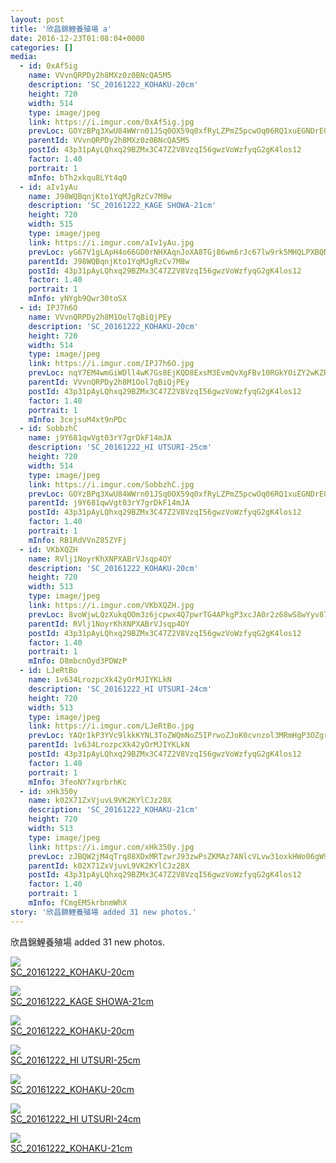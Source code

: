 ```yaml
---
layout: post
title: '欣昌錦鯉養殖場 a' 
date: 2016-12-23T01:08:04+0000 
categories: [] 
media:
  - id: 0xAf5ig
    name: VVvnQRPDy2h8MXz0z0BNcQA5M5
    description: 'SC_20161222_KOHAKU-20cm'   
    height: 720
    width: 514
    type: image/jpeg
    link: https://i.imgur.com/0xAf5ig.jpg
    prevLoc: GOYzBPq3XwU84WWrn01JSq0OX59q0xfRyLZPmZ5pcwOq06RQ1xuEGNDrE0EQTXrpRqy1QJFE398Zpq0vSVo54y4Q2OsRQVBG3OvNsN1qkj0KPRco6MLJZyVNCzMLPEQAZnHZ4q1DZZ1MuNGo26qjMrcP496QDV9quOQ7XPMMJ9sj58V47DDNcA4W9PAW3oI3NKl4g0XgHmW0O7wXqGS40Lv6vK8NIJDknAnkBNc9kOz331A8SrOjLgkj8BSmDWrx4gO7
    parentId: VVvnQRPDy2h8MXz0z0BNcQA5M5
    postId: 43p31pAyLQhxq29BZMx3C47Z2V8VzqI56gwzVoWzfyqG2gK4los12
    factor: 1.40
    portrait: 1
    mInfo: bTh2xkqu8LYt4qO
  - id: aIv1yAu
    name: J98WQBqnjKto1YqMJgRzCv7M8w
    description: 'SC_20161222_KAGE SHOWA-21cm'   
    height: 720
    width: 515
    type: image/jpeg
    link: https://i.imgur.com/aIv1yAu.jpg
    prevLoc: yG67V1gLApH4o66GD0rNHXAqnJoXA8TGj86wm6rJc67lw9rk5MHQLPXBQNQ3uz1lOMR5wpF5QGPXjO2qSYo022QPVKuXNWz0M0mYIOA3ZGmGzMiMwY3oYy64iDqqYX3zW9U7gYvPB8rrFKGEyNRqwDu7JQYOwp4ZTWvAgVrr0NtvW18jg006Fp6Y1BpYyluWkkkxM3oPcrPXJJJl5JsKAx57zxnMiBpOryAVOkURVl59GnE1HM672qB7xlSG0opZm9vl
    parentId: J98WQBqnjKto1YqMJgRzCv7M8w
    postId: 43p31pAyLQhxq29BZMx3C47Z2V8VzqI56gwzVoWzfyqG2gK4los12
    factor: 1.40
    portrait: 1
    mInfo: yNYgb9Qwr30toSX
  - id: IPJ7h6O
    name: VVvnQRPDy2h8M1Ool7qBiQjPEy
    description: 'SC_20161222_KOHAKU-20cm'   
    height: 720
    width: 514
    type: image/jpeg
    link: https://i.imgur.com/IPJ7h6O.jpg
    prevLoc: nqY7EM4wmGiWDll4wK7Gs8EjKQD8ExsM3EvmQvXgFBv10RGkYOiZY2wKZRZguonpPQWA3yClWJjwO26vtA2D4kVjMXi6VOjMrZJDuyXG5p0DEDHERnrGnXgptOGjwrWwqpT6kvgAXw3OI1xPJnN2LxIKwkY7o8YAuoQJgprrB5FLKZOV4xxJC95op79vNRigB0gxoRmDtXrZp0Rq69fg93v4zK2EIXYBzO8g96fLPnEWrr8Ysgvk72okzxtMqKG93O02
    parentId: VVvnQRPDy2h8M1Ool7qBiQjPEy
    postId: 43p31pAyLQhxq29BZMx3C47Z2V8VzqI56gwzVoWzfyqG2gK4los12
    factor: 1.40
    portrait: 1
    mInfo: 3cejsuM4xt9nPDc
  - id: SobbzhC
    name: j9Y681qwVgt03rY7grDkF14mJA
    description: 'SC_20161222_HI UTSURI-25cm'   
    height: 720
    width: 514
    type: image/jpeg
    link: https://i.imgur.com/SobbzhC.jpg
    prevLoc: GOYzBPq3XwU84WWrn01JSq0OX59q0xfRyLZPmZ5pcwOq06RQ1xuEGNDrE0EQTXrpRqy1QJFE398Zpq0vSVo54yrYVGfPkKBL65wYsN1qkjzQ97Hop47D4PRpFzMMnWYMvxS3q3yqREEQUNkj8WYgj1fPOqw8N9R6fOQ7XPMMJ9sj58V47DDNcA4W9PAoKxinjJB8rzY9IGDmqk8y6jsxMQgXnADZt81ZYWBwgXT9GEx7oMP7UrOjLgkj8AIM46m32Omo
    parentId: j9Y681qwVgt03rY7grDkF14mJA
    postId: 43p31pAyLQhxq29BZMx3C47Z2V8VzqI56gwzVoWzfyqG2gK4los12
    factor: 1.40
    portrait: 1
    mInfo: RB1RdVVnZ85ZYFj
  - id: VKbXQZH
    name: RVlj1NoyrKhXNPXABrVJsqp4OY
    description: 'SC_20161222_KOHAKU-20cm'   
    height: 720
    width: 513
    type: image/jpeg
    link: https://i.imgur.com/VKbXQZH.jpg
    prevLoc: 8voWjwLQzXukqOOm3z6jcpwx4Q7pwrTG4APkgP3xcJA0r2z68wS8wYyv878xI8w9k6GpV1uZgG0KDzO4hOjvzWJjY7hw2KOOQnELIk8x2GpMv4HPko9qgrw4tmvvA12mxAtD4YWzjQZXholRy86mQwTQzO2Ly7pPIgvRqlmm0KFWnrpKN55PuJY79NJ3Byiz9Zv1KOOot93JLj5QMkCZkVnWVM2ySyZLmAP3YAf8D2rBlp1miOB630L65jSlBW5YvZ0r
    parentId: RVlj1NoyrKhXNPXABrVJsqp4OY
    postId: 43p31pAyLQhxq29BZMx3C47Z2V8VzqI56gwzVoWzfyqG2gK4los12
    factor: 1.40
    portrait: 1
    mInfo: D8mbcnOyd3PDWzP
  - id: LJeRtBo
    name: 1v634LrozpcXk42yOrMJIYKLkN
    description: 'SC_20161222_HI UTSURI-24cm'   
    height: 720
    width: 513
    type: image/jpeg
    link: https://i.imgur.com/LJeRtBo.jpg
    prevLoc: YAQr1kP3YVc9lkkKYNL3ToZWQmNoZ5IPrwoZJoK0cvnzol3MRmHgP3OZgrgLTPGLRq07M4uWMK85mzVQf8DYBlyzmZuK63O8wZ4nhpWLZVm9YmtQ1Q534mWDSQoLgVEVjPfN5YOqyL9xUk0WXgQOmJCYrn6nwQXzc4Pr9BKKV1S7gxm2q55JT75pBN7Gwytj5z9jx7oYTRg6X2YGJDiB6Y6vvAP7FQ02LDMENPfW4mlXNEROIYq30Gm3E6C4wq1jkD40
    parentId: 1v634LrozpcXk42yOrMJIYKLkN
    postId: 43p31pAyLQhxq29BZMx3C47Z2V8VzqI56gwzVoWzfyqG2gK4los12
    factor: 1.40
    portrait: 1
    mInfo: 3feoNY7xqrbrhKc
  - id: xHk350y
    name: k02X71ZxVjuvL9VK2KYlCJz28X
    description: 'SC_20161222_KOHAKU-21cm'   
    height: 720
    width: 513
    type: image/jpeg
    link: https://i.imgur.com/xHk350y.jpg
    prevLoc: zJBQW2jM4qTrq88XDxMRTzwrJ93zwPsZKMAz7ANlcVLvw31oxkHWo06gW9WZFR7L582x1qu68m7KOYxnTp4KoY00PNhwxLRqkzYXI7W3zpxJwDcJEJqZVW3EFD26KvmE9vSZgVjP37qZHE4Jm3lNPwT3AQ6ORYzyTXqLyB22oxt3jkqKEBBnIlo4y3lnWWimB2gPmgpYf02gD1EY1nfzPgp2QZjMIqnXx7KGyOfmNVWpZZgVSGlqgKYqOPSJKKNwlJZ2
    parentId: k02X71ZxVjuvL9VK2KYlCJz28X
    postId: 43p31pAyLQhxq29BZMx3C47Z2V8VzqI56gwzVoWzfyqG2gK4los12
    factor: 1.40
    portrait: 1
    mInfo: fCmgEM5krbnmWhX
story: '欣昌錦鯉養殖場 added 31 new photos.'  
---
```


欣昌錦鯉養殖場 added 31 new photos.


[//]: #media:  
<a href="https://i.imgur.com/0xAf5ig.jpg"><img class="postImage" src="https://i.imgur.com/0xAf5igh.jpg" />  
SC_20161222_KOHAKU-20cm  
 </a>    


<a href="https://i.imgur.com/aIv1yAu.jpg"><img class="postImage" src="https://i.imgur.com/aIv1yAuh.jpg" />  
SC_20161222_KAGE SHOWA-21cm  
 </a>    


<a href="https://i.imgur.com/IPJ7h6O.jpg"><img class="postImage" src="https://i.imgur.com/IPJ7h6Oh.jpg" />  
SC_20161222_KOHAKU-20cm  
 </a>    


<a href="https://i.imgur.com/SobbzhC.jpg"><img class="postImage" src="https://i.imgur.com/SobbzhCh.jpg" />  
SC_20161222_HI UTSURI-25cm  
 </a>    


<a href="https://i.imgur.com/VKbXQZH.jpg"><img class="postImage" src="https://i.imgur.com/VKbXQZHh.jpg" />  
SC_20161222_KOHAKU-20cm  
 </a>    


<a href="https://i.imgur.com/LJeRtBo.jpg"><img class="postImage" src="https://i.imgur.com/LJeRtBoh.jpg" />  
SC_20161222_HI UTSURI-24cm  
 </a>    


<a href="https://i.imgur.com/xHk350y.jpg"><img class="postImage" src="https://i.imgur.com/xHk350yh.jpg" />  
SC_20161222_KOHAKU-21cm  
 </a>   
